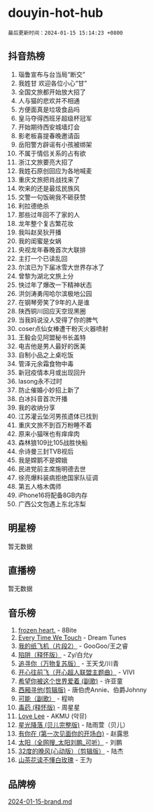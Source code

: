 # douyin-hot-hub

`最后更新时间：2024-01-15 15:14:23 +0800`

## 抖音热榜

1. 瑙鲁宣布与台当局“断交”
1. 我姓甘 欢迎各位小心“甘”
1. 全国文旅都开始放大招了
1. 人与猫的悲欢并不相通
1. 方便面真是垃圾食品吗
1. 皇马夺得西班牙超级杯冠军
1. 开始期待西安城墙灯会
1. 影老板喜提春晚邀请函
1. 岳阳警方辟谣有小孩被绑架
1. 不属于情侣关系的占有欲
1. 浙江文旅要亮大招了
1. 我姓石原创回应为各地喊麦
1. 重庆文旅把肖战找来了
1. 吹来的还是最炫民族风
1. 交警一句饭碗我不砸获赞
1. 利拉德绝杀
1. 那些过年回不了家的人
1. 龙年整个复古繁花妆
1. 我叫赵吴狄开播
1. 我的闺蜜是女娲
1. 央视龙年春晚首次大联排
1. 主打一个已读乱回
1. 尔滨已为下届冰雪大世界存冰了
1. 曾黎为湖北文旅上分
1. 快过年了爆改一下精神状态
1. 洪剑涛勇闯哈尔滨极地公园
1. 在钢琴旁笑了9年的人是谁
1. 陕西铜川回应天空现黑圈
1. 当我妈说没人受得了你的脾气
1. coser点仙女棒遭干粉灭火器喷射
1. 王毅会见阿盟秘书长盖特
1. 电吉他是男人最好的医美
1. 自制小品之上桌吃饭
1. 管泽元余霜食物中毒
1. 新冠疫情本月或出现回升
1. lasong永不过时
1. 防止催婚小妙招上新了
1. 白冰抖音首次开播
1. 我的收纳分享
1. 江苏灌云坠河男孩遗体已找到
1. 重庆文旅不到百万粉睡不着
1. 原来小猫咪也有痒痒肉
1. 森林狼109比105战胜快船
1. 佘诗曼三封TVB视后
1. 我是嫦鹅不是嫦娥
1. 民进党前主席施明德去世
1. 徐亮爆料装病拒绝国家队征调
1. 第五人格木偶师
1. iPhone16将配备8GB内存
1. 广西公文包遇上东北冻梨

## 明星榜

暂无数据

## 直播榜

暂无数据

## 音乐榜

1. [frozen heart.](https://sf86-cdn-tos.douyinstatic.com/obj/tos-cn-ve-2774/oIIWJfyjIACZA9zQMtnJ6hQQhFC4vhCupoRBsO) - 8Bite
1. [Every Time We Touch](https://sf6-cdn-tos.douyinstatic.com/obj/tos-cn-ve-2774/ogN6lUKQeBBfEVhIOMikG1CcJjugxk1tztZyhP) - Dream Tunes
1. [我的纸飞机（片段2）](https://sf6-cdn-tos.douyinstatic.com/obj/tos-cn-ve-2774/oM2ZrKcg2CD5AeRB2gkeXOFB1IxAGJdZPazYHf) - GooGoo/王之睿
1. [陷阱（释怀版）](https://sf6-cdn-tos.douyinstatic.com/obj/tos-cn-ve-2774/oE8C21LeZrzKLDFfQYgMzx4GAIHageG5IzayY7) - Zy/白允y
1. [追寻你（万物复苏版）](https://sf86-cdn-tos.douyinstatic.com/obj/tos-cn-ve-2774/oYeAZJsbjIDit9APmBg8u6uDUQnHmoCf3gbo74) - 王天戈/川青
1. [开心往前飞（开心超人联盟主题曲）](https://sf3-cdn-tos.douyinstatic.com/obj/tos-cn-ve-2774/9d8fb7c82cf1421fb93a9fe925275e0a) - VIVI
1. [希望你被这个世界爱着 (副歌)](https://sf86-cdn-tos.douyinstatic.com/obj/tos-cn-ve-2774/oUHCmWQfZlE3QQBKBeD8rCFLpJzPgCpImhsxMt) - 许亚童
1. [西厢寻他(剪辑版)](https://sf6-cdn-tos.douyinstatic.com/obj/tos-cn-ve-2774/oUsAVfAQKlRNxEv5qxvIB8o5qmIWUcXbzJKJhw) - 唐伯虎Annie、伯爵Johnny
1. [可能（副歌）](https://sf86-cdn-tos.douyinstatic.com/obj/tos-cn-ve-2774/cde1731888894259b333569393c2fb51) - 程响
1. [毒药 (释怀版)](https://sf86-cdn-tos.douyinstatic.com/obj/tos-cn-ve-2774/oYILMEAzspdZBIzy4frJNB8ZHPHWAhiwowd4Ad) - 周星星
1. [Love Lee](https://sf86-cdn-tos.douyinstatic.com/obj/tos-cn-ve-2774/o05GbkJGbCBTdDnMtB0fwOYgkeZp23vrWQDQBS) - AKMU (악뮤)
1. [星光降落 (贝儿完整版)](https://sf86-cdn-tos.douyinstatic.com/obj/tos-cn-ve-2774/okwB9hAwyAtsFFkFBzAX1hOOfQuIoMNs0W2Mwr) - 陆雨萱（贝儿）
1. [有你在 (第一次见面你的开场白)](https://sf86-cdn-tos.douyinstatic.com/obj/tos-cn-ve-2774/oAthrQ3ClJBfI57uBoFEgNDYtNCZ0TSYQQfxQ0) - 赵露思
1. [太阳（全网搜_太阳刘鹏_可听）](https://sf86-cdn-tos.douyinstatic.com/obj/tos-cn-ve-2774/ogWbyIQnlBFImVbeDocRdCIYtBHlbJXgfZMvgz) - 刘鹏
1. [32度的晚风(心动版）（剪辑版）](https://sf86-cdn-tos.douyinstatic.com/obj/tos-cn-ve-2774/owNyabsyWdzUulxhoJfK8IBXgp0UMQAHpvGh2B) - 陆杰
1. [山茶花读不懂白玫瑰](https://sf6-cdn-tos.douyinstatic.com/obj/tos-cn-ve-2774/osfn8B7DktrRHEPJgPCfDbw7QDQEkwC16BxZg9) - 王为

## 品牌榜

[2024-01-15-brand.md](2024-01-15-brand.md)

